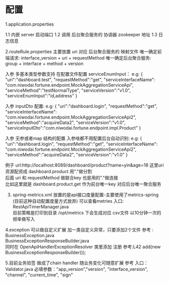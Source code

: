 # 配置
1.application.properties 

1.1 内嵌 server 启动端口
1.2 调用 后台聚合服务的 协调器 zookeeper 地址 
1.3 日志信息

2.routeRule.properties
主要放置 uri 对应  后台聚合服务的  映射文件
唯一确定前端请求: interface_version + uri +  requestMethod
唯一确定后台聚合服务: group  + interface + method + version

入参 多基本类型参数支持  在配置文件配置 serviceEnumInput：
e.g:
{
    "uri":"dashboard.test",
    "requestMethod":"get",
    "serviceInterfaceName": "com.niwodai.fortune.endpoint.MockAggregationServiceApi",
    "serviceMethod":"testNormalType",
    "serviceVersion":"v1.0",
    "serviceEnumInput":"id,address"
}

入参 inputDto 配置:
e.g:
{
    "uri":"dashboard.login",
    "requestMethod":"get",
    "serviceInterfaceName": "com.niwodai.fortune.endpoint.MockAggregationServiceApi2",
    "serviceMethod":"acquireData2",
    "serviceVersion":"v1.0",
    "serviceInputDto":"com.niwodai.fortune.endpoint.impl.Product"
}

入参  无参或者map 结构的配置 入参啥都不用配置后台自动识别:
e.g:
{
    "uri":"dashboard.login",
    "requestMethod":"get",
    "serviceInterfaceName": "com.niwodai.fortune.endpoint.MockAggregationServiceApi2",
    "serviceMethod":"acquireData2",
    "serviceVersion":"v1.0"
}



例子 url:http://localhost:8089/dashboard/product?name=yin&age=18
这里uri资源配资成 dashboard.product  用"."做分割  
后面 uri 和  requestMethod 做联合key 也是用的"."做连接  
比如这里就是  dashboard.product.get 作为前台唯一key 对应后台唯一聚合服务

3. spring-metrics.xml 放置的是api接口度量配置-主要使用了metrics-spring (目前这种自动配置度量方式放弃)
可以查看metries 入口: RestApiTimerManager.java   
目前策略是打印到目录  /opt/metrics 下会生成对应 csv文件 以10分钟一次的频率做写入 

4.exception  可以做自定义扩展
加一类自定义异常，只要添加2个文件  参考 : 
BusinessException.java  
BusinessExceptionResponseBuilder.java  
同时在 OpenApiHandlerExceptionResolver 类里添加 注册
参考:L42 add(new BusinessExceptionResponseBuilder());


5.目前业务验签 做成了chain handler  随业务变化可随意扩展
参考 入口：Validator.java
必填参数："app_version","version", "interface_version", "channel", "current_time", "sign"

